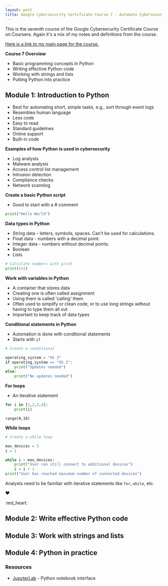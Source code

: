 ```yaml
---
layout: post
title: Google Cybersecurity Certificate Course 7 - Automate Cybersecurity Tasks with Python
---
```

This is the seventh course of the Google Cybersecurity Certificate Course on Coursera. Again it's a mix of my notes and definitions from the course.

[Here is a link to my main page for the course.](https://1dgk.github.io/2024/01/24/gcc-course-index.html)

**Course 7 Overview**
- Basic programming concepts in Python
- Writing effective Python code
- Working with strings and lists
- Putting Python into practice

## Module 1: Introduction to Python
- Best for automating short, simple tasks, e.g., sort through event logs
- Resembles human language
- Less code
- Easy to read
- Standard guidelines
- Online support
- Built-in code

**Examples of how Python is used in cybersecurity**
- Log analysis
- Malware analysis
- Access control list management
- Intrusion detection
- Compliance checks
- Network scanning

**Create a basic Python script**
- Good to start with a # comment

```py
print("Hello World")
```

**Data types in Python**
- String data - letters, symbols, spaces. Can't be used for calculations. 
- Float data - numbers with a decimal point.
- Integer data - numbers without decimal points.
- Boolean
- Lists

```py
# Calculate numbers with print
print(1+1)
```

**Work with variables in Python**
- A container that stores data
- Creating one is often called assignment
- Using them is called 'calling' them
- Often used to simplify or clean code, or to use long strings without having to type them all out
- Important to keep track of data types 

**Conditional statements in Python**
- Automation is done with conditional statements
- Starts with `if`


```py
# Create a conditional

operating_system = "OS 3"
if operating_system == "OS 2":
    print("Updates needed")
else:
    print("No updates needed")
```

**For loops**
- An iterative statement

```py
for i in [1,2,3,4]:
    print(i)
```

`range(0,10)`

**While loops**
```py
# Create a while loop

max_devices = 5
i = 1

while i < max_devices:
    print("User can still connect to additional devices")
    i = i + 1
print("User has reached maximum number of connected devices")
```

Analysts need to be familiar with iterative statements like `for`, `while`, etc.

❤️

:red_heart:

## Module 2: Write effective Python code

## Module 3: Work with strings and lists

## Module 4: Python in practice

### Resources
- [JupyterLab](https://jupyter.org/) - Python notebook interface